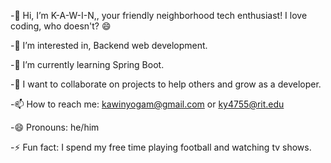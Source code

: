 -👋 Hi, I’m K-A-W-I-N,, your friendly neighborhood tech enthusiast! I love coding, who doesn't?  😄

-👀 I’m interested in, Backend web development.

-🌱 I’m currently learning Spring Boot.

-💞️ I want to collaborate on projects to help others and grow as a developer.

-📫 How to reach me: kawinyogam@gmail.com or ky4755@rit.edu

-😄 Pronouns: he/him

-⚡ Fun fact: I spend my free time playing football and watching tv shows.
<!---
CodeNinjaSecrets/CodeNinjaSecrets is a ✨ special ✨ repository because its `README.md` (this file) appears on your GitHub profile.
You can click the Preview link to take a look at your changes.
--->
